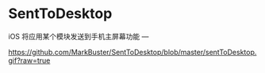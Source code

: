 # SentToDesktop
iOS 将应用某个模块发送到手机主屏幕功能 — 


https://github.com/MarkBuster/SentToDesktop/blob/master/sentToDesktop.gif?raw=true

